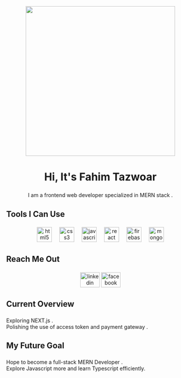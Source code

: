 <div align="center">
  <img height="400" src="https://i.ibb.co.com/tppH2cyS/git-Banner.png"  />
</div>

###

<h1 align="center">Hi, It's  Fahim Tazwoar</h1>

###

<p align="center">I am a frontend web developer specialized in MERN stack .</p>

###

<h2 align="left">Tools I Can Use</h2>

###

<div align="center">
  <img src="https://cdn.jsdelivr.net/gh/devicons/devicon/icons/html5/html5-original.svg" height="40" alt="html5 logo"  />
  <img width="12" />
  <img src="https://cdn.jsdelivr.net/gh/devicons/devicon/icons/css3/css3-original.svg" height="40" alt="css3 logo"  />
  <img width="12" />
  <img src="https://cdn.jsdelivr.net/gh/devicons/devicon/icons/javascript/javascript-original.svg" height="40" alt="javascript logo"  />
  <img width="12" />
  <img src="https://cdn.jsdelivr.net/gh/devicons/devicon/icons/react/react-original.svg" height="40" alt="react logo"  />
  <img width="12" />
  <img src="https://cdn.jsdelivr.net/gh/devicons/devicon/icons/firebase/firebase-plain.svg" height="40" alt="firebase logo"  />
  <img width="12" />
  <img src="https://cdn.jsdelivr.net/gh/devicons/devicon/icons/mongodb/mongodb-original.svg" height="40" alt="mongodb logo"  />
</div>

###

<h2 align="left">Reach Me Out</h2>

###

<div align="center">
  <a href="https://www.linkedin.com/in/fahim-tazwoar-475a4234a"><img src="https://raw.githubusercontent.com/maurodesouza/profile-readme-generator/master/src/assets/icons/social/linkedin/default.svg" width="52" height="40" alt="linkedin logo"  /></a>
  <a href="https://www.facebook.com/fahimtazwoar.sourav"><img src="https://raw.githubusercontent.com/maurodesouza/profile-readme-generator/master/src/assets/icons/social/facebook/default.svg" width="52" height="40" alt="facebook logo"  /></a>
</div>

###

<h2 align="left">Current Overview</h2>

###

<p align="left">Exploring NEXT.js .<br>Polishing the use of access token and payment gateway .</p>

###

<h2 align="left">My Future Goal</h2>

###

<p align="left">Hope to become a full-stack MERN Developer .<br>Explore Javascript more and learn Typescript efficiently.</p>

###

<!---
TazwoarCommits/TazwoarCommits is a ✨ special ✨ repository because its `README.md` (this file) appears on your GitHub profile.
You can click the Preview link to take a look at your changes.
--->
